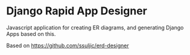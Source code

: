 Django Rapid App Designer
============

Javascript application for creating ER diagrams, and generating Django Apps based on this.

Based on https://github.com/ssuljic/erd-designer
